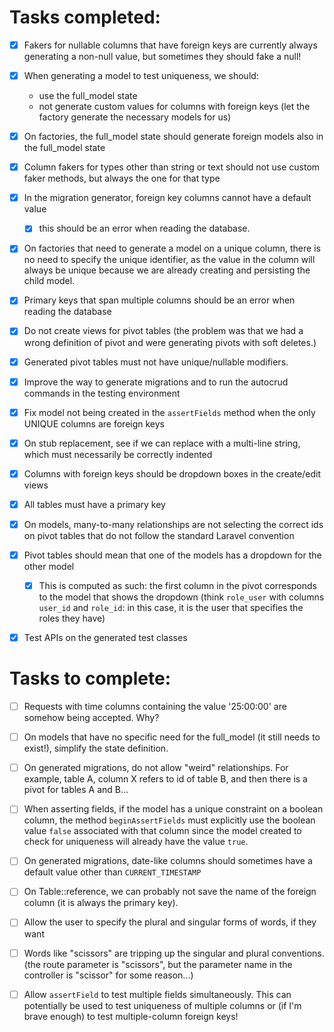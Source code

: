 # Tasks completed:

- [x] Fakers for nullable columns that have foreign keys are currently always generating a non-null value, but sometimes they should fake a null!

- [x] When generating a model to test uniqueness, we should:
  - use the full_model state
  - not generate custom values for columns with foreign keys (let the factory generate the necessary models for us)

- [x] On factories, the full_model state should generate foreign models also in the full_model state

- [x] Column fakers for types other than string or text should not use custom faker methods, but always the one for that type

- [x] In the migration generator, foreign key columns cannot have a default value
  - [x] this should be an error when reading the database.

- [x] On factories that need to generate a model on a unique column, there is no need to specify the unique identifier, as the value in the column will always be unique because we are already creating and persisting the child model.

- [x] Primary keys that span multiple columns should be an error when reading the database

- [x] Do not create views for pivot tables (the problem was that we had a wrong definition of pivot and were generating pivots with soft deletes.)

- [x] Generated pivot tables must not have unique/nullable modifiers.

- [x] Improve the way to generate migrations and to run the autocrud commands in the testing environment

- [x] Fix model not being created in the `assertFields` method when the only UNIQUE columns are foreign keys

- [x] On stub replacement, see if we can replace with a multi-line string, which must necessarily be correctly indented

- [x] Columns with foreign keys should be dropdown boxes in the create/edit views

- [x] All tables must have a primary key

- [x] On models, many-to-many relationships are not selecting the correct ids on pivot tables that do not follow the standard Laravel convention

- [x] Pivot tables should mean that one of the models has a dropdown for the other model
  - [x] This is computed as such: the first column in the pivot corresponds to the model that shows the dropdown (think `role_user` with columns `user_id` and `role_id`: in this case, it is the user that specifies the roles they have)

- [x] Test APIs on the generated test classes

# Tasks to complete:

- [ ] Requests with time columns containing the value '25:00:00' are somehow being accepted. Why?

- [ ] On models that have no specific need for the full_model (it still needs to exist!), simplify the state definition.

- [ ] On generated migrations, do not allow "weird" relationships. For example, table A, column X refers to id of table B, and then there is a pivot for tables A and B...

- [ ] When asserting fields, if the model has a unique constraint on a boolean column, the method `beginAssertFields` must explicitly use the boolean value `false` associated with that column since the model created to check for uniqueness will already have the value `true`.

- [ ] On generated migrations, date-like columns should sometimes have a default value other than `CURRENT_TIMESTAMP`

- [ ] On Table::reference, we can probably not save the name of the foreign column (it is always the primary key).

- [ ] Allow the user to specify the plural and singular forms of words, if they want

- [ ] Words like "scissors" are tripping up the singular and plural conventions. (the route parameter is "scissors", but the parameter name in the controller is "scissor" for some reason...)

- [ ] Allow `assertField` to test multiple fields simultaneously. This can potentially be used to test uniqueness of multiple columns or (if I'm brave enough) to test multiple-column foreign keys!
